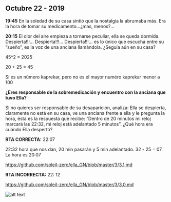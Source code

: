 ## Octubre 22 - 2019

**19:45** En la soledad de su casa sintió que la nostalgia la abrumaba más. Era la hora de tomar su medicamento…¿mas, menos?...

**20:15** El olor del aire empieza a tornarse peculiar, ella se queda dormida. Despierta!!!... Despierta!!!... Despierta!!!... es lo único que escucha entre su “sueño”, es la voz de una anciana llamándola. ¿Seguía aún en su casa?

45^2 = 2025    

20 + 25 = 45 

Sí es un número kaprekar, pero no es el mayor numéro kaprekar menor  a 100

**¿Eres responsable de la sobremedicación y encuentro con la anciana que tuvo Ella?**

Si no quieres ser responsable de su desaparición, analiza:
Ella se despierta, claramente no está en su casa, ve una anciana frente a ella y le pregunta la hora, ésta es la respuesta que recibe: “Dentro de 20 minutos mi reloj marcará las 22:32, mi reloj está adelantado 5 minutos”. 
¿Qué hora era cuándo Ella despertó?

**RTA CORRECTA:** 22:07   

22:32  hora que nos dan,
20 min pasarán y 5 min adelantado.
32 - 25 = 07
La hora es 20:07

https://github.com/soleil-zero/ella_GN/blob/master/3/3.1.md

**RTA INCORRECTA:** 22: 12

https://github.com/soleil-zero/ella_GN/blob/master/3/3.0.md

![alt text](https://github.com/soleil-zero/ella_GN/blob/master/Im%C3%A1genes/2/2.0.jpg "title")
